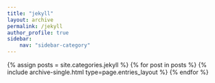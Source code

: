 ```yaml
---
title: "jekyll"
layout: archive
permalink: /jekyll
author_profile: true
sidebar:
    nav: "sidebar-category"
---
```


{% assign posts = site.categories.jekyll %}
{% for post in posts %} {% include archive-single.html type=page.entries_layout %} {% endfor %}